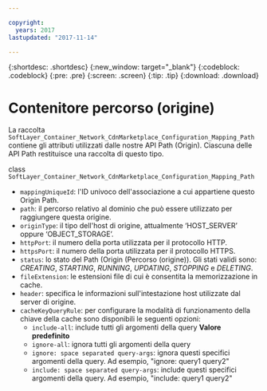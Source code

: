 ```yaml
---

copyright:
  years: 2017
lastupdated: "2017-11-14"

---
```


{:shortdesc: .shortdesc}
{:new_window: target="_blank"}
{:codeblock: .codeblock}
{:pre: .pre}
{:screen: .screen}
{:tip: .tip}
{:download: .download}  

# Contenitore percorso (origine)
La raccolta `SoftLayer_Container_Network_CdnMarketplace_Configuration_Mapping_Path` contiene gli attributi utilizzati dalle nostre API Path (Origin). Ciascuna delle API Path restituisce una raccolta di questo tipo.

class `SoftLayer_Container_Network_CdnMarketplace_Configuration_Mapping_Path`  

* `mappingUniqueId`: l'ID univoco dell'associazione a cui appartiene questo Origin Path.  
* `path`:  il percorso relativo al dominio che può essere utilizzato per raggiungere questa origine.  
* `originType`: il tipo dell'host di origine, attualmente ‘HOST\_SERVER’ oppure ‘OBJECT\_STORAGE’.  
* `httpPort`: il numero della porta utilizzata per il protocollo HTTP.   
* `httpsPort`: il numero della porta utilizzata per il protocollo HTTPS.   
* `status`: lo stato del Path (Origin (Percorso (origine)). Gli stati validi sono: _CREATING_, _STARTING_, _RUNNING_, _UPDATING_, _STOPPING_ e _DELETING_.
* `fileExtension`: le estensioni file di cui è consentita la memorizzazione in cache.  
* `header`: specifica le informazioni sull'intestazione host utilizzate dal server di origine.
* `cacheKeyQueryRule`: per configurare la modalità di funzionamento della chiave della cache sono disponibili le seguenti opzioni:
  * `include-all`: include tutti gli argomenti della query **Valore predefinito**
  * `ignore-all`: ignora tutti gli argomenti della query
  * `ignore: space separated query-args`: ignora questi specifici argomenti della query. Ad esempio, "ignore: query1 query2"
  * `include: space separated query-args`: include questi specifici argomenti della query. Ad esempio, "include: query1 query2"
